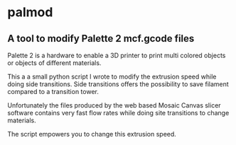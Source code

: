 # palmod

## A tool to modify Palette 2 mcf.gcode files

Palette 2 is a hardware to enable a 3D printer to print multi colored objects or objects
of different materials.


This a a small python script I wrote to modify the extrusion speed while doing side transitions.
Side transitions offers the possibility to save filament compared to a transition tower.

Unfortunately the files produced by the web based Mosaic Canvas slicer software contains very fast flow rates
while doing site transitions to change materials.

The script empowers you to change this extrusion speed.  


